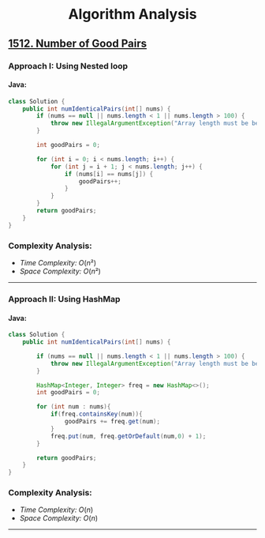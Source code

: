 <br>
<h1 align="center">Algorithm Analysis</h1>

## [1512. Number of Good Pairs](https://leetcode.com/problems/number-of-good-pairs/)

### Approach I: Using Nested loop

#### Java:
```java
class Solution {
    public int numIdenticalPairs(int[] nums) {
        if (nums == null || nums.length < 1 || nums.length > 100) {
            throw new IllegalArgumentException("Array length must be between 1 and 100");
        }

        int goodPairs = 0;

        for (int i = 0; i < nums.length; i++) {
            for (int j = i + 1; j < nums.length; j++) {
                if (nums[i] == nums[j]) {
                    goodPairs++;
                }
            }
        }
        return goodPairs;
    }
}
```

[//]: # (#### Go:)

[//]: # (```go)

[//]: # (func solution&#40;&#41; {)

[//]: # ()
[//]: # (})

[//]: # (```)

### Complexity Analysis:

- *Time Complexity:* $O(n²)$
- *Space Complexity:* $O(n²)$


---

### Approach II: Using HashMap

#### Java:
```java
class Solution {
    public int numIdenticalPairs(int[] nums) {

        if (nums == null || nums.length < 1 || nums.length > 100) {
            throw new IllegalArgumentException("Array length must be between 1 and 100");
        }

        HashMap<Integer, Integer> freq = new HashMap<>();
        int goodPairs = 0;

        for (int num : nums){
            if(freq.containsKey(num)){
                goodPairs += freq.get(num);
            }
            freq.put(num, freq.getOrDefault(num,0) + 1);
        }

        return goodPairs;
    }
}
```

[//]: # (#### Go:)

[//]: # (```go)

[//]: # (func solution&#40;&#41; {)

[//]: # ()
[//]: # (})

[//]: # (```)

### Complexity Analysis:

- *Time Complexity:* $O(n)$
- *Space Complexity:* $O(n)$


---

